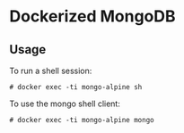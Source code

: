 # Dockerized MongoDB

## Usage

To run a shell session:

    # docker exec -ti mongo-alpine sh

To use the mongo shell client:

	# docker exec -ti mongo-alpine mongo
